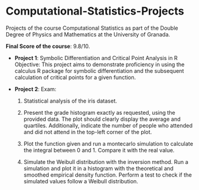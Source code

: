 # Computational-Statistics-Projects
Projects of the course Computational Statistics as part of the Double Degree of Physics and Mathematics at the University of Granada.

**Final Score of the course**: 9.8/10.

- **Project 1**: Symbolic Differentiation and Critical Point Analysis in R
Objective: This project aims to demonstrate proficiency in using the calculus R package for symbolic differentiation and the subsequent calculation of critical points for a given function.

- **Project 2**: Exam:

  1. Statistical analysis of the iris dataset.
    
  2. Present the grade histogram exactly as requested, using the provided data. The plot should clearly display the average and quartiles. Additionally, indicate the number of people who attended and did not attend in the top-left corner of the plot.
     
  3. Plot the function given and run a montecarlo simulation to calculate the integral between 0 and 1. Compare it with the real value.

  4. Simulate the Weibull distribution with the inversion method. Run a simulation and plot it in a histogram with the theoretical and smoothed empirical density function. Perform a test to check if the simulated values follow a Weibull distribution. 
